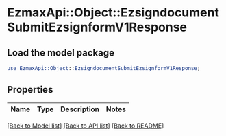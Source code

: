 # EzmaxApi::Object::EzsigndocumentSubmitEzsignformV1Response

## Load the model package
```perl
use EzmaxApi::Object::EzsigndocumentSubmitEzsignformV1Response;
```

## Properties
Name | Type | Description | Notes
------------ | ------------- | ------------- | -------------

[[Back to Model list]](../README.md#documentation-for-models) [[Back to API list]](../README.md#documentation-for-api-endpoints) [[Back to README]](../README.md)


